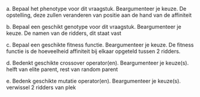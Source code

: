 a. Bepaal het phenotype voor dit vraagstuk. Beargumenteer je keuze.
        De opstelling, deze zullen veranderen van positie aan de hand van de affiniteit

b. Bepaal een geschikt genotype voor dit vraagstuk. Beargumenteer je keuze.
        De namen van de ridders, dit staat vast

c. Bepaal een geschikte fitness functie. Beargumenteer je keuze.
        De fitness functie is de hoeveelheid affiniteit bij elkaar opgeteld tussen 2 ridders.

d. Bedenkt geschikte crossover operator(en). Beargumenteer je keuze(s).
        helft van elite parent, rest van random parent

e. Bedenk geschikte mutatie operator(en). Beargumenteer je keuze(s).
        verwissel 2 ridders van plek